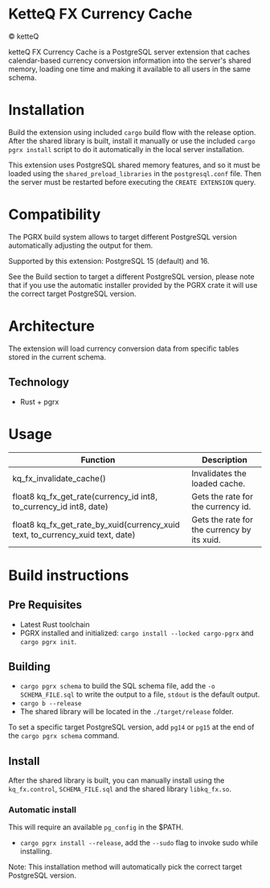 # KetteQ FX Currency Cache

© ketteQ

ketteQ FX Currency Cache is a PostgreSQL server extension that caches calendar-based currency
conversion information into the server's shared memory, loading one time and making it available to
all users in the same schema.

# Installation

Build the extension using included `cargo` build flow with the release option. After the shared 
library is built, install it manually or use the included `cargo pgrx install` script to do it automatically
in the local server installation.

This extension uses PostgreSQL shared memory features, and so it must be loaded using the 
`shared_preload_libraries` in the `postgresql.conf` file. Then the server must be restarted before
executing the `CREATE EXTENSION` query.

# Compatibility

The PGRX build system allows to target different PostgreSQL version automatically adjusting the output for them.

Supported by this extension: PostgreSQL 15 (default) and 16.

See the Build section to target a different PostgreSQL version, please note that if you use the automatic installer
provided by the PGRX crate it will use the correct target PostgreSQL version.

# Architecture

The extension will load currency conversion data from specific tables stored in the current schema.

## Technology

- Rust + pgrx

# Usage

| Function                                                                       | Description                                 |
|--------------------------------------------------------------------------------|---------------------------------------------|
| kq_fx_invalidate_cache()                                                       | Invalidates the loaded cache.               |
| float8 kq_fx_get_rate(currency_id int8, to_currency_id int8, date)             | Gets the rate for the currency id.          |
| float8 kq_fx_get_rate_by_xuid(currency_xuid text, to_currency_xuid text, date) | Gets the rate for the currency by its xuid. |

# Build instructions

## Pre Requisites

- Latest Rust toolchain
- PGRX installed and initialized: `cargo install --locked cargo-pgrx` and `cargo pgrx init`.

## Building

- `cargo pgrx schema` to build the SQL schema file, add the `-o SCHEMA_FILE.sql` to write the output to a file, `stdout` is the default output.
- `cargo b --release`
- The shared library will be located in the `./target/release` folder.

To set a specific target PostgreSQL version, add `pg14` or `pg15` at the end of the `cargo pgrx schema` command.

## Install

After the shared library is built, you can manually install using the `kq_fx.control`, `SCHEMA_FILE.sql` 
and the shared library `libkq_fx.so`.

### Automatic install

This will require an available `pg_config` in the $PATH.

- `cargo pgrx install --release`, add the `--sudo` flag to invoke sudo while installing.

Note: This installation method will automatically pick the correct target PostgreSQL version.

